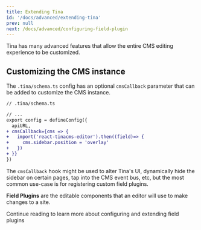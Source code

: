 ```yaml
---
title: Extending Tina
id: '/docs/advanced/extending-tina'
prev: null
next: /docs/advanced/configuring-field-plugin
---
```


Tina has many advanced features that allow the entire CMS editing experience to be customized.

## Customizing the CMS instance

The `.tina/schema.ts` config has an optional `cmsCallback` parameter that can be added to customize the CMS instance.

```diff
// .tina/schema.ts

// ...
export config = defineConfig({
  apiURL,
+ cmsCallback={cms => {
+   import('react-tinacms-editor').then((field)=> {
+     cms.sidebar.position = 'overlay'
+   })
+ }}
})
```

The `cmsCallback` hook might be used to alter Tina's UI, dynamically hide the sidebar on certain pages, tap into the CMS event bus, etc, but the most common use-case is for registering custom field plugins.

**Field Plugins** are the editable components that an editor will use to make changes to a site.

Continue reading to learn more about configuring and extending field plugins
